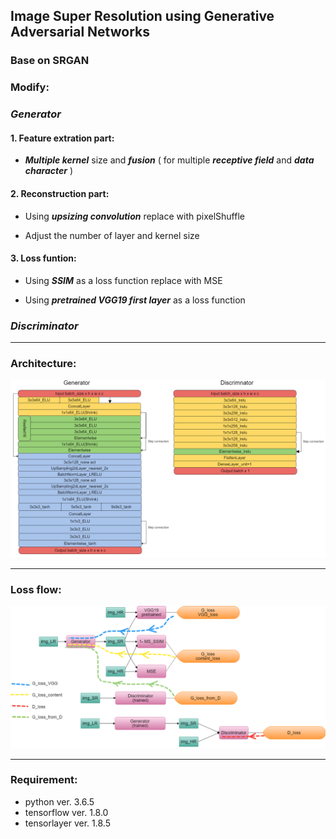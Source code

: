 ## Image Super Resolution using Generative Adversarial Networks

### Base on SRGAN

### Modify:

### *Generator*

#### 1. Feature extration part:

* ***Multiple kernel*** size and ***fusion*** ( for multiple ***receptive field*** and ***data character*** )



#### 2. Reconstruction part:

* Using ***upsizing convolution*** replace with pixelShuffle

* Adjust the number of layer and kernel size


#### 3. Loss funtion:

* Using ***SSIM*** as a loss function replace with MSE 

* Using ***pretrained VGG19 first layer*** as a loss function

### *Discriminator*
___


### Architecture:

![Architecture](/img/ESRGAN2m.png)

___

### Loss flow:

![LossFlow](/img/lossflowm.png)

___

### Requirement:

+ python ver. 3.6.5
+ tensorflow ver. 1.8.0
+ tensorlayer ver. 1.8.5


